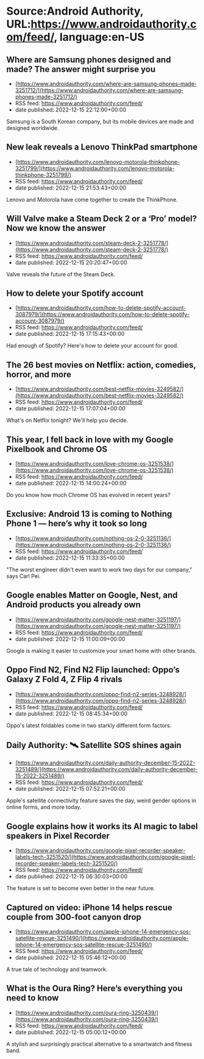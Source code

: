 # Source:Android Authority, URL:https://www.androidauthority.com/feed/, language:en-US

## Where are Samsung phones designed and made? The answer might surprise you
 - [https://www.androidauthority.com/where-are-samsung-phones-made-3251712/](https://www.androidauthority.com/where-are-samsung-phones-made-3251712/)
 - RSS feed: https://www.androidauthority.com/feed/
 - date published: 2022-12-15 22:12:00+00:00

Samsung is a South Korean company, but its mobile devices are made and designed worldwide.

## New leak reveals a Lenovo ThinkPad smartphone
 - [https://www.androidauthority.com/lenovo-motorola-thinkphone-3251799/](https://www.androidauthority.com/lenovo-motorola-thinkphone-3251799/)
 - RSS feed: https://www.androidauthority.com/feed/
 - date published: 2022-12-15 21:53:43+00:00

Lenovo and Motorola have come together to create the ThinkPhone.

## Will Valve make a Steam Deck 2 or a ‘Pro’ model? Now we know the answer
 - [https://www.androidauthority.com/steam-deck-2-3251778/](https://www.androidauthority.com/steam-deck-2-3251778/)
 - RSS feed: https://www.androidauthority.com/feed/
 - date published: 2022-12-15 20:20:47+00:00

Valve reveals the future of the Steam Deck.

## How to delete your Spotify account
 - [https://www.androidauthority.com/how-to-delete-spotify-account-3087979/](https://www.androidauthority.com/how-to-delete-spotify-account-3087979/)
 - RSS feed: https://www.androidauthority.com/feed/
 - date published: 2022-12-15 17:15:43+00:00

Had enough of Spotify? Here's how to delete your account for good.

## The 26 best movies on Netflix: action, comedies, horror, and more
 - [https://www.androidauthority.com/best-netflix-movies-3249582/](https://www.androidauthority.com/best-netflix-movies-3249582/)
 - RSS feed: https://www.androidauthority.com/feed/
 - date published: 2022-12-15 17:07:04+00:00

What's on Netflix tonight? We'll help you decide.

## This year, I fell back in love with my Google Pixelbook and Chrome OS
 - [https://www.androidauthority.com/love-chrome-os-3251538/](https://www.androidauthority.com/love-chrome-os-3251538/)
 - RSS feed: https://www.androidauthority.com/feed/
 - date published: 2022-12-15 14:00:24+00:00

Do you know how much Chrome OS has evolved in recent years?

## Exclusive: Android 13 is coming to Nothing Phone 1 — here’s why it took so long
 - [https://www.androidauthority.com/nothing-os-2-0-3251136/](https://www.androidauthority.com/nothing-os-2-0-3251136/)
 - RSS feed: https://www.androidauthority.com/feed/
 - date published: 2022-12-15 11:33:35+00:00

"The worst engineer didn't even want to work two days for our company," says Carl Pei.

## Google enables Matter on Google, Nest, and Android products you already own
 - [https://www.androidauthority.com/google-nest-matter-3251197/](https://www.androidauthority.com/google-nest-matter-3251197/)
 - RSS feed: https://www.androidauthority.com/feed/
 - date published: 2022-12-15 11:00:09+00:00

Google is making it easier to customize your smart home with other brands.

## Oppo Find N2, Find N2 Flip launched: Oppo’s Galaxy Z Fold 4, Z Flip 4 rivals
 - [https://www.androidauthority.com/oppo-find-n2-series-3248928/](https://www.androidauthority.com/oppo-find-n2-series-3248928/)
 - RSS feed: https://www.androidauthority.com/feed/
 - date published: 2022-12-15 08:45:34+00:00

Oppo's latest foldables come in two starkly different form factors.

## Daily Authority: 🛰️ Satellite SOS shines again
 - [https://www.androidauthority.com/daily-authority-december-15-2022-3251489/](https://www.androidauthority.com/daily-authority-december-15-2022-3251489/)
 - RSS feed: https://www.androidauthority.com/feed/
 - date published: 2022-12-15 07:52:21+00:00

Apple's satellite connectivity feature saves the day, weird gender options in online forms, and more today.

## Google explains how it works its AI magic to label speakers in Pixel Recorder
 - [https://www.androidauthority.com/google-pixel-recorder-speaker-labels-tech-3251520/](https://www.androidauthority.com/google-pixel-recorder-speaker-labels-tech-3251520/)
 - RSS feed: https://www.androidauthority.com/feed/
 - date published: 2022-12-15 06:30:03+00:00

The feature is set to become even better in the near future.

## Captured on video: iPhone 14 helps rescue couple from 300-foot canyon drop
 - [https://www.androidauthority.com/apple-iphone-14-emergency-sos-satellite-rescue-3251490/](https://www.androidauthority.com/apple-iphone-14-emergency-sos-satellite-rescue-3251490/)
 - RSS feed: https://www.androidauthority.com/feed/
 - date published: 2022-12-15 05:46:12+00:00

A true tale of technology and teamwork.

## What is the Oura Ring? Here’s everything you need to know
 - [https://www.androidauthority.com/oura-ring-3250439/](https://www.androidauthority.com/oura-ring-3250439/)
 - RSS feed: https://www.androidauthority.com/feed/
 - date published: 2022-12-15 05:00:12+00:00

A stylish and surprisingly practical alternative to a smartwatch and fitness band.

